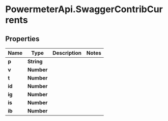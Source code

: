 # PowermeterApi.SwaggerContribCurrents

## Properties

Name | Type | Description | Notes
------------ | ------------- | ------------- | -------------
**p** | **String** |  | 
**v** | **Number** |  | 
**t** | **Number** |  | 
**id** | **Number** |  | 
**ig** | **Number** |  | 
**is** | **Number** |  | 
**ib** | **Number** |  | 


